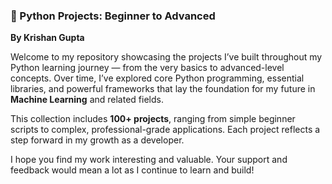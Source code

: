 ### 🐍 Python Projects: Beginner to Advanced

**By Krishan Gupta**

Welcome to my repository showcasing the projects I’ve built throughout my Python learning journey — from the very basics to advanced-level concepts. Over time, I’ve explored core Python programming, essential libraries, and powerful frameworks that lay the foundation for my future in **Machine Learning** and related fields.

This collection includes **100+ projects**, ranging from simple beginner scripts to complex, professional-grade applications. Each project reflects a step forward in my growth as a developer.

I hope you find my work interesting and valuable. Your support and feedback would mean a lot as I continue to learn and build!

